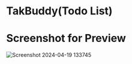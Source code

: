 # TakBuddy(Todo List)
# Screenshot for Preview
![Screenshot 2024-04-19 133745](https://github.com/Gagan714/TaskBuddy/assets/119831810/b31a1e69-70c3-44c4-a744-738045f12589)
